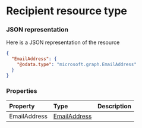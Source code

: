 # Recipient resource type



### JSON representation

Here is a JSON representation of the resource

```json
{
  "EmailAddress": {
    "@odata.type": "microsoft.graph.EmailAddress"
  }
}

```
### Properties
| Property	   | Type	|Description|
|:---------------|:--------|:----------|
|EmailAddress|[EmailAddress](emailaddress.md)||

<!-- uuid: df7e0173-2bd4-475d-a8fe-5ad2d682e8f3
2015-10-09 18:16:07 UTC -->